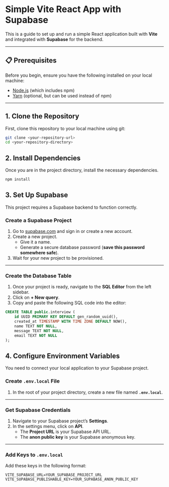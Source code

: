 # Simple Vite React App with Supabase

This is a guide to set up and run a simple React application built with **Vite** and integrated with **Supabase** for the backend.

---

## 📋 Prerequisites
Before you begin, ensure you have the following installed on your local machine:

- [Node.js](https://nodejs.org/) (which includes npm)  
- [Yarn](https://yarnpkg.com/) (optional, but can be used instead of npm)

---

## 1. Clone the Repository
First, clone this repository to your local machine using git:

```bash
git clone <your-repository-url>
cd <your-repository-directory>
```
## 2. Install Dependencies
Once you are in the project directory, install the necessary dependencies.
```bash
npm install
```
## 3. Set Up Supabase
This project requires a Supabase backend to function correctly.

### Create a Supabase Project
1. Go to [supabase.com](https://supabase.com) and sign in or create a new account.  
2. Create a new project.  
   - Give it a name.  
   - Generate a secure database password (**save this password somewhere safe**).  
3. Wait for your new project to be provisioned.  

---

### Create the Database Table
1. Once your project is ready, navigate to the **SQL Editor** from the left sidebar.  
2. Click on **+ New query**.  
3. Copy and paste the following SQL code into the editor:

```sql
CREATE TABLE public.interview (
    id UUID PRIMARY KEY DEFAULT gen_random_uuid(),
    created_at TIMESTAMP WITH TIME ZONE DEFAULT NOW(),
    name TEXT NOT NULL,
    message TEXT NOT NULL,
    email TEXT NOT NULL
);
```
## 4. Configure Environment Variables
You need to connect your local application to your Supabase project.

### Create `.env.local` File
1. In the root of your project directory, create a new file named **`.env.local`**.  

---

### Get Supabase Credentials
1. Navigate to your Supabase project’s **Settings**.  
2. In the settings menu, click on **API**.  
   - The **Project URL** is your Supabase API URL.  
   - The **anon public key** is your Supabase anonymous key.  

---

### Add Keys to `.env.local`
Add these keys in the following format:

```env
VITE_SUPABASE_URL=YOUR_SUPABASE_PROJECT_URL
VITE_SUPABASE_PUBLISHABLE_KEY=YOUR_SUPABASE_ANON_PUBLIC_KEY


